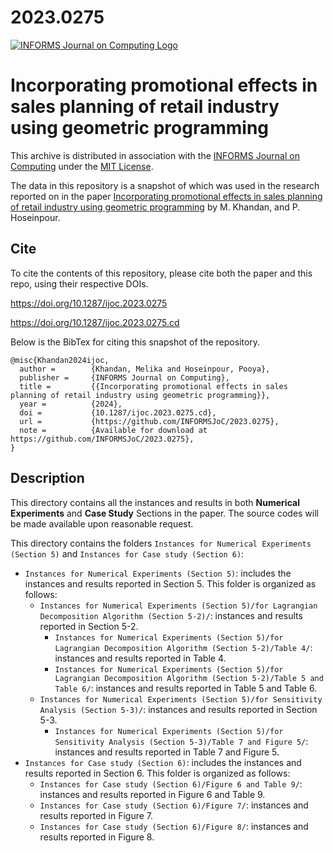 # 2023.0275

[![INFORMS Journal on Computing Logo](https://INFORMSJoC.github.io/logos/INFORMS_Journal_on_Computing_Header.jpg)](https://pubsonline.informs.org/journal/ijoc)

# Incorporating promotional effects in sales planning of retail industry using geometric programming

This archive is distributed in association with the [INFORMS Journal on
Computing](https://pubsonline.informs.org/journal/ijoc) under the [MIT License](LICENSE).

The data in this repository is a snapshot of which was used in the research reported on in the paper 
[Incorporating promotional effects in sales planning of retail industry using geometric programming](https://doi.org/10.1287/ijoc.2023.0275) by M. Khandan, and P. Hoseinpour. 

## Cite

To cite the contents of this repository, please cite both the paper and this repo, using their respective DOIs.

https://doi.org/10.1287/ijoc.2023.0275

https://doi.org/10.1287/ijoc.2023.0275.cd

Below is the BibTex for citing this snapshot of the repository.

```
@misc{Khandan2024ijoc,
  author =        {Khandan, Melika and Hoseinpour, Pooya},
  publisher =     {INFORMS Journal on Computing},
  title =         {{Incorporating promotional effects in sales planning of retail industry using geometric programming}},
  year =          {2024},
  doi =           {10.1287/ijoc.2023.0275.cd},
  url =           {https://github.com/INFORMSJoC/2023.0275},
  note =          {Available for download at https://github.com/INFORMSJoC/2023.0275},
}  
```

## Description

This directory contains all the instances and results in both **Numerical Experiments** and **Case Study** Sections in the paper. The source codes will be made available upon reasonable request.

This directory contains the folders `Instances for Numerical Experiments (Section 5)` and `Instances for Case study (Section 6)`:
- `Instances for Numerical Experiments (Section 5)`: includes the instances and results reported in Section 5. This folder is organized as follows: 
  - `Instances for Numerical Experiments (Section 5)/for Lagrangian Decomposition Algorithm (Section 5-2)/`: instances and results reported in Section 5-2.
    - `Instances for Numerical Experiments (Section 5)/for Lagrangian Decomposition Algorithm (Section 5-2)/Table 4/`: instances and results reported in Table 4.
    - `Instances for Numerical Experiments (Section 5)/for Lagrangian Decomposition Algorithm (Section 5-2)/Table 5 and Table 6/`: instances and results reported in Table 5 and Table 6.
  - `Instances for Numerical Experiments (Section 5)/for Sensitivity Analysis (Section 5-3)/`: instances and results reported in Section 5-3.
    - `Instances for Numerical Experiments (Section 5)/for Sensitivity Analysis (Section 5-3)/Table 7 and Figure 5/`: instances and results reported in Table 7 and Figure 5.
- `Instances for Case study (Section 6)`: includes the instances and results reported in Section 6. This folder is organized as follows:  
  - `Instances for Case study (Section 6)/Figure 6 and Table 9/`: instances and results reported in Figure 6 and Table 9.
  - `Instances for Case study (Section 6)/Figure 7/`: instances and results reported in Figure 7.
  - `Instances for Case study (Section 6)/Figure 8/`: instances and results reported in Figure 8.
